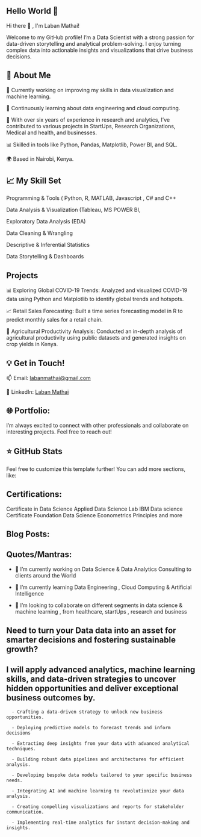 ## Hello World 👋

Hi there 👋 , I'm Laban Mathai!

Welcome to my GitHub profile! I’m a Data Scientist with a strong passion for data-driven storytelling and analytical problem-solving. I enjoy turning complex data into actionable insights and visualizations that drive business decisions.

## 🚀 About Me

🔭 Currently working on improving my skills in data visualization and machine learning.

🌱 Continuously learning about data engineering and cloud computing.

💼 With over six years of experience in research and analytics, I’ve contributed to various projects in StartUps, Research Organizations, Medical and health, and businesses.

📊 Skilled in tools like Python, Pandas, Matplotlib, Power BI, and SQL.

🌍 Based in Nairobi, Kenya.

## 📈 My Skill Set

Programming & Tools ( Python, R, MATLAB, Javascript , C# and C++

Data Analysis & Visualization (Tableau, MS POWER BI, 

Exploratory Data Analysis (EDA)

Data Cleaning & Wrangling

Descriptive & Inferential Statistics

Data Storytelling & Dashboards

## Projects

📊 Exploring Global COVID-19 Trends: Analyzed and visualized COVID-19 data using Python and Matplotlib to identify global trends and hotspots.

📈 Retail Sales Forecasting: Built a time series forecasting model in R to predict monthly sales for a retail chain.

🌾 Agricultural Productivity Analysis: Conducted an in-depth analysis of agricultural productivity using public datasets and generated insights on crop yields in Kenya.

## 💡 Get in Touch!

📫 Email: labanmathai@gmail.com

💼 LinkedIn: [Laban Mathai](https://www.linkedin.com/in/laban-mathai-89a6948a/)

## 🌐 Portfolio: 

I’m always excited to connect with other professionals and collaborate on interesting projects. Feel free to reach out!

## ⭐ GitHub Stats


Feel free to customize this template further! You can add more sections, like:

## Certifications: 
Certificate in Data Science 
Applied Data Science Lab
IBM Data science Certificate
Foundation Data Science 
Econometrics Principles 
and more 

## Blog Posts: 

## Quotes/Mantras: 


- 🔭 I’m currently working on Data Science & Data Analytics Consulting to clients around the World 
  
- 🌱 I’m currently learning Data Engineering , Cloud Computing & Artificial Intelligence
- 👯 I’m looking to collaborate on different segments in data science & machine learning , from healthcare, startUps , research and business 
  
  
## Need to turn your Data data into an asset for smarter decisions and fostering sustainable growth?
  ## I will apply advanced analytics, machine learning skills, and data-driven strategies to uncover hidden opportunities and deliver exceptional business outcomes by.
      - Crafting a data-driven strategy to unlock new business opportunities.
  
      - Deploying predictive models to forecast trends and inform decisions
  
      - Extracting deep insights from your data with advanced analytical techniques.
  
      - Building robust data pipelines and architectures for efficient analysis.
  
      - Developing bespoke data models tailored to your specific business needs.
  
      - Integrating AI and machine learning to revolutionize your data analysis.
  
      - Creating compelling visualizations and reports for stakeholder communication.
  
      - Implementing real-time analytics for instant decision-making and insights.

<!--
**karanim/karanim** is a ✨ _special_ ✨ repository because its `README.md` (this file) appears on your GitHub profile.

